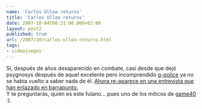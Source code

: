 ```yaml
---
name: 'Carlos Ulloa returns'
title: 'Carlos Ulloa returns'
date: 2007-10-04T00:21:00.000+02:00
layout: post2
published: true
url: /2007/10/carlos-ulloa-returns.html
tags: 
- videojuegos
---
```


Sí, después de años desaparecido en combate, casi desde que dejó psygnosys después de aquel excelente pero incomprendido [g-police](http://en.wikipedia.org/wiki/G-Police) ya no se había vuelto a saber nada de él. [Ahora re-aparece en una entrevista que han enlazado en barrapunto.](http://entrevistas.barrapunto.com/article.pl?sid=07/10/03/1113255)  
Y te preguntarás, quién es este fulano... pues uno de los míticos de [game40](http://www.elpablillo.net/game4ever/) :).